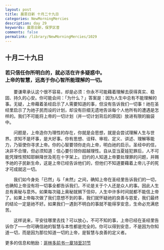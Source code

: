 ```yaml
---
layout: post
title: 晨恩日新 十月二十九日
categories: NewMorningMercies
description: day 29
keywords: 晨恩日新，保罗区普
comments: false
permalink: /library/NewMorningMercies/1029
---
```


## 十月二十九日

### 若只信任你所明白的，就必活在许多疑惑中。 <br> 上帝的智慧，远高于你心智所能理解的一切。

&emsp;&emsp;要谦卑承认这个很不容易，却是必须：你永不可能藉着理解去获得真实、稳固、持久的心安。你可能会间：「为什么？」答案是：因为人生中总有不能理解的事。无疑，上帝藉着圣经启示了人需要知道的事，但没有告诉我们一切事！祂在圣经里启示了为祂子民而设的计划，却没有巨细无遗地告诉每个人他所有的遭遇是怎样的。我们不可能将上帝的一切计划（并一切计划背后的原因）放进有限的脑袋中。

&emsp;&emsp;问题是，上帝造你为理性的存在，你就是会思想，就是会尝试理解人生与世界。求知不是坏事，是大好事。你有思想、诠释、审视、定义、讲述、理解等能力，乃驱使你寻求上帝。你的心智要领你走向上帝，明白祂的启示。圣经中的信，决非不合理，但必须知道：信心要引领你超越理性。自从亚当夏娃犯罪后，人不可能凭理性预知耶稣降世及死在十字架上。旧约的人知道上帝要处理罪的问题，并赐予祂的子民新生命，这是上帝已经告诉他们的，但他们不知道要藉着上帝儿子的死才可成就这一切。

&emsp;&emsp;我们如今身处「已然」与「未然」之间，确知上帝在圣经里告诉我们的一切，也确知上帝没有将一切事全都告诉我们，不论是关于个人还是众人的事。因此人生总有奥秘与意外。如果每次碰上奥秘就搁下信仰，人生中许多时间就都不能信上帝了。如果上帝每次做了我们意想不到的事，我们就怀疑祂的良善与慈爱，我们最终的结论一定是祂不好。如果我们一遇到不明白的事就不能得享安息，生命必充满悲苦。

&emsp;&emsp;这样说来，平安往哪里去找？可以放心，不可不知的事，上帝已经在圣经里告诉你了——你可确信祂的智慧与本性都是完全的。你可以得到安息，不是因为你知道一切，而是因为那位知道一切的上帝，是智慧与良善的定义者。

更多的信息和勉励：[哥林多前书一章18至31节]()

